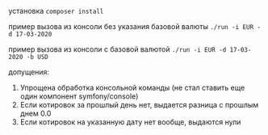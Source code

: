 установка
`composer install`

пример вызова из консоли без указания базовой валюты
`./run -i EUR -d 17-03-2020`

пример вызова из консоли с базовой валютой
`./run -i EUR -d 17-03-2020 -b USD` 

допущения:
1. Упрощена обработка консольной команды (не стал ставить еще один компонент symfony/console)
2. Если котировок за прошлый день нет, выдается разница с прошлым днем 0.0
3. Если котировок на указанную дату нет вообще, выдаются нули